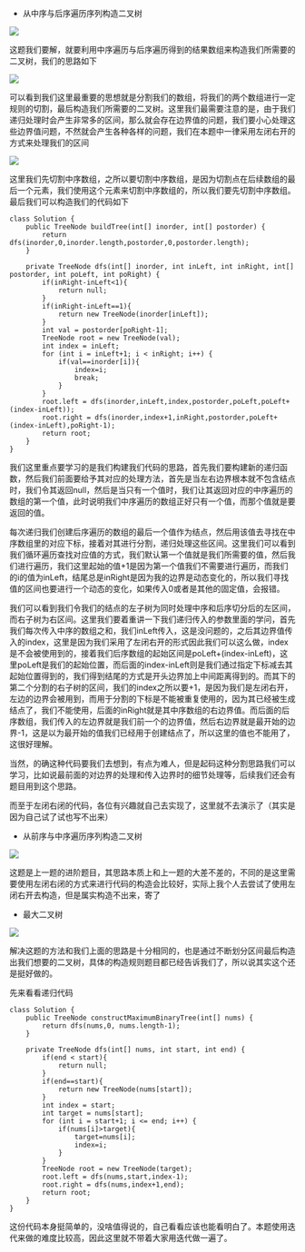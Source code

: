 - 从中序与后序遍历序列构造二叉树

![](D:/Rolin的学习笔记/youdaonote-pull/youdaonote/youdaonote-images/WEBRESOURCE4b6b83a1448719ed3ac065b8300bcedc.png)

这题我们要解，就要利用中序遍历与后序遍历得到的结果数组来构造我们所需要的二叉树，我们的思路如下

![](D:/Rolin的学习笔记/youdaonote-pull/youdaonote/youdaonote-images/WEBRESOURCEc0f13a593e5b7c1da2a9f2430e58c921.png)

可以看到我们这里最重要的思想就是分割我们的数组，将我们的两个数组进行一定规则的切割，最后构造我们所需要的二叉树。这里我们最需要注意的是，由于我们递归处理时会产生非常多的区间，那么就会存在边界值的问题，我们要小心处理这些边界值问题，不然就会产生各种各样的问题，我们在本题中一律采用左闭右开的方式来处理我们的区间

![](D:/Rolin的学习笔记/youdaonote-pull/youdaonote/youdaonote-images/WEBRESOURCE08de0e8bb8db72a283f10fd0f4473dcc.png)

这里我们先切割中序数组，之所以要切割中序数组，是因为切割点在后续数组的最后一个元素，我们使用这个元素来切割中序数组的，所以我们要先切割中序数组。最后我们可以构造我们的代码如下

```
class Solution {
    public TreeNode buildTree(int[] inorder, int[] postorder) {
        return dfs(inorder,0,inorder.length,postorder,0,postorder.length);
    }

    private TreeNode dfs(int[] inorder, int inLeft, int inRight, int[] postorder, int poLeft, int poRight) {
        if(inRight-inLeft<1){
            return null;
        }
        if(inRight-inLeft==1){
            return new TreeNode(inorder[inLeft]);
        }
        int val = postorder[poRight-1];
        TreeNode root = new TreeNode(val);
        int index = inLeft;
        for (int i = inLeft+1; i < inRight; i++) {
            if(val==inorder[i]){
                index=i;
                break;
            }
        }
        root.left = dfs(inorder,inLeft,index,postorder,poLeft,poLeft+(index-inLeft));
        root.right = dfs(inorder,index+1,inRight,postorder,poLeft+(index-inLeft),poRight-1);
        return root;
    }
}
```

我们这里重点要学习的是我们构建我们代码的思路，首先我们要构建新的递归函数，然后我们前面要给予其对应的处理方法，首先是当左右边界根本就不包含结点时，我们令其返回null，然后是当只有一个值时，我们让其返回对应的中序遍历的数组的第一个值，此时说明我们中序遍历的数组正好只有一个值，而那个值就是要返回的值。

每次递归我们创建后序遍历的数组的最后一个值作为结点，然后用该值去寻找在中序数组里的对应下标，接着对其进行分割，递归处理这些区间。这里我们可以看到我们循环遍历查找对应值的方式，我们默认第一个值就是我们所需要的值，然后我们进行遍历，我们这里起始的值+1是因为第一个值我们不需要进行遍历，而我们的i的值为inLeft，结尾总是inRight是因为我的边界是动态变化的，所以我们寻找值的区间也要进行一个动态的变化，如果传入0或者是其他的固定值，会报错。

我们可以看到我们令我们的结点的左子树为同时处理中序和后序切分后的左区间，而右子树为右区间。这里我们要着重讲一下我们递归传入的参数里面的学问，首先我们每次传入中序的数组之和，我们inLeft传入，这是没问题的，之后其边界值传入的index，这里是因为我们采用了左闭右开的形式因此我们可以这么做，index是不会被使用到的，接着我们后序数组的起始区间是poLeft+(index-inLeft)，这里poLeft是我们的起始位置，而后面的index-inLeft则是我们通过指定下标减去其起始位置得到的，我们得到结尾的方式是开头边界加上中间距离得到的。而其下的第二个分割的右子树的区间，我们的index之所以要+1，是因为我们是左闭右开，左边的边界会被用到，而用于分割的下标是不能被重复使用的，因为其已经被生成结点了，我们不能使用，后面的inRight就是其中序数组的右边界值。而后面的后序数组，我们传入的左边界就是我们前一个的边界值，然后右边界就是最开始的边界-1，这是以为最开始的值我们已经用于创建结点了，所以这里的值也不能用了，这很好理解。

当然，的确这种代码要我们去想到，有点为难人，但是起码这种分割思路我们可以学习，比如说最前面的对边界的处理和传入边界时的细节处理等，后续我们还会有题目用到这个思路。

而至于左闭右闭的代码，各位有兴趣就自己去实现了，这里就不去演示了（其实是因为自己试了试也写不出来）

- 从前序与中序遍历序列构造二叉树

![](D:/Rolin的学习笔记/youdaonote-pull/youdaonote/youdaonote-images/WEBRESOURCE413107dbab137f198a2b2e9ed039212b.png)

这题是上一题的进阶题目，其思路本质上和上一题的大差不差的，不同的是这里需要使用左闭右闭的方式来进行代码的构造会比较好，实际上我个人去尝试了使用左闭右开去构造，但是属实构造不出来，寄了

- 最大二叉树

![](D:/Rolin的学习笔记/youdaonote-pull/youdaonote/youdaonote-images/WEBRESOURCE5798b12124fe66430dde8c6b5ec4e128.png)

解决这题的方法和我们上面的思路是十分相同的，也是通过不断划分区间最后构造出我们想要的二叉树，具体的构造规则题目都已经告诉我们了，所以说其实这个还是挺好做的。

先来看看递归代码

```
class Solution {
    public TreeNode constructMaximumBinaryTree(int[] nums) {
        return dfs(nums,0, nums.length-1);
    }

    private TreeNode dfs(int[] nums, int start, int end) {
        if(end < start){
            return null;
        }
        if(end==start){
            return new TreeNode(nums[start]);
        }
        int index = start;
        int target = nums[start];
        for (int i = start+1; i <= end; i++) {
            if(nums[i]>target){
                target=nums[i];
                index=i;
            }
        }
        TreeNode root = new TreeNode(target);
        root.left = dfs(nums,start,index-1);
        root.right = dfs(nums,index+1,end);
        return root;
    }
}
```

这份代码本身挺简单的，没啥值得说的，自己看看应该也能看明白了。本题使用迭代来做的难度比较高，因此这里就不带着大家用迭代做一遍了。